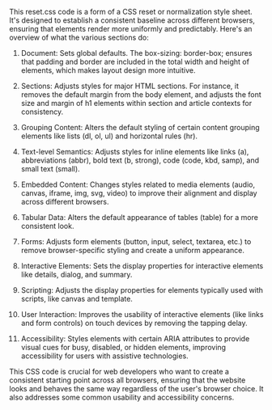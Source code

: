 

This reset.css code is a form of a CSS reset or normalization style sheet. It's designed to establish a consistent baseline across different browsers, ensuring that elements render more uniformly and predictably. Here's an overview of what the various sections do:

1. Document: Sets global defaults. The box-sizing: border-box; ensures that padding and border are included in the total width and height of elements, which makes layout design more intuitive.

2. Sections: Adjusts styles for major HTML sections. For instance, it removes the default margin from the body element, and adjusts the font size and margin of h1 elements within section and article contexts for consistency.

3. Grouping Content: Alters the default styling of certain content grouping elements like lists (dl, ol, ul) and horizontal rules (hr).

4. Text-level Semantics: Adjusts styles for inline elements like links (a), abbreviations (abbr), bold text (b, strong), code (code, kbd, samp), and small text (small).

5. Embedded Content: Changes styles related to media elements (audio, canvas, iframe, img, svg, video) to improve their alignment and display across different browsers.

6. Tabular Data: Alters the default appearance of tables (table) for a more consistent look.

7. Forms: Adjusts form elements (button, input, select, textarea, etc.) to remove browser-specific styling and create a uniform appearance.

8. Interactive Elements: Sets the display properties for interactive elements like details, dialog, and summary.

9. Scripting: Adjusts the display properties for elements typically used with scripts, like canvas and template.

10. User Interaction: Improves the usability of interactive elements (like links and form controls) on touch devices by removing the tapping delay.

11. Accessibility: Styles elements with certain ARIA attributes to provide visual cues for busy, disabled, or hidden elements, improving accessibility for users with assistive technologies.

This CSS code is crucial for web developers who want to create a consistent starting point across all browsers, ensuring that the website looks and behaves the same way regardless of the user's browser choice. It also addresses some common usability and accessibility concerns.

